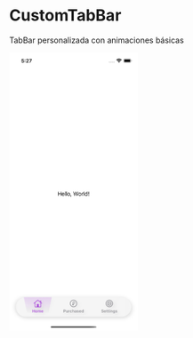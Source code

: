 # CustomTabBar
TabBar personalizada con animaciones básicas

<img src="https://github.com/EMLCoding/CustomTabBar/blob/master/appImages/main_screen.png" height="500"/>
